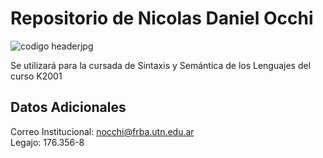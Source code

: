 # Repositorio de Nicolas Daniel Occhi
![codigo headerjpg](https://user-images.githubusercontent.com/81933626/115105654-ae860080-9f36-11eb-82e9-c5445536d4be.jpg)

Se utilizará para la cursada de Sintaxis y Semántica de los Lenguajes del curso K2001

## Datos Adicionales

Correo Institucional: nocchi@frba.utn.edu.ar \
Legajo: 176.356-8

